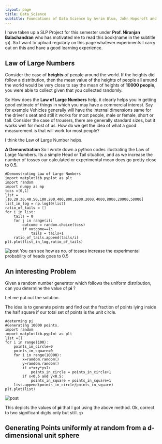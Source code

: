 ```yaml
---
layout: page
title: Data_Science
subtitle: Foundations of Data Science by Avrim Blum, John Hopcroft and Ravindra Kannan
---
```

I have taken up a SLP Project for this semester under **Prof. Niranjan Balachandran** who has motivated me to read this book(name in the subtitle :p).
So I want to upload regularly on this page whatever experiments I carry out on this and have a good learning experience.

## Law of Large Numbers 
Consider the case of **heights** of people around the world. If the heights did follow a distribution, then the mean value of the heights of people all around the world would be very close to say the mean of heights of **10000 people**, you were able to collect given that you collected randomly.

So How does the **Law of Large Numbers** help, it clearly helps you in getting good estimate of things in which you may have a commercial interest. Say for example Vehicles generally will have the internal dimensions same for the driver's seat and still it works for most people, male or female, short or tall. Consider the case of trousers, there are generally standard sizes, but it works well for most of us. How do we get the idea of what a good measurement is that will work for most people?

I think the Law of Large Number helps. 

**A Demonstration**
So I wrote down a python codes illustrating the Law of Large Numbers. Its a simple Head or Tail situation, and as we increase the number of tosses our calculated or experimental mean does go pretty close to 0.5.

~~~
#Demonstrating Law of Large Numbers
import matplotlib.pyplot as plt
import random
import numpy as np
toss =[0,1]
list = [10,20,30,40,50,100,200,400,800,1000,2000,4000,8000,20000,50000]
list_in_log = np.log10(list)
ratio_of_tails = []
for i in list:
    tails = 0
    for j in range(i):
        outcome = random.choice(toss)
        if outcome==1:
            tails = tails+1
    ratio_of_tails.append(tails/i)
plt.plot(list_in_log,ratio_of_tails)

~~~
![post](https://i.imgur.com/38JTygH.png)
You can see how as no. of tosses increase the experimental probability of heads goes to 0.5

## An interesting Problem
Given a random number generator which follows the uniform distribution, can you determine the value of **pi** ?

Let me put out the solution.

The idea is to generate points and find out the fraction of points lying inside the half square if our total set of points is the unit circle.<br>

~~~
#determing pi
#Generating 10000 points.
import random
import matplotlib.pyplot as plt
list =[]
for i in range(100):
    points_in_circle=0
    points_in_square=0
    for i in range(10000):
        x=random.random()
        y=random.random()
        if x*x+y*y<1:
            points_in_circle = points_in_circle+1
        if x<0.5 and y<0.5:
            points_in_square = points_in_square+1
    list.append(points_in_circle/points_in_square)
plt.plot(list)
~~~
![post](https://i.imgur.com/bUR8FFe.png)

This depicts the values of **pi** that I got using the above method. Ok, correct to two significant digits only but still. :p

## Generating Points uniformly at random from a d-dimensional unit sphere


